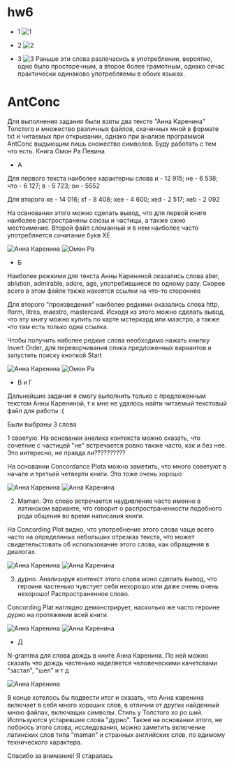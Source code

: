 # hw6

+ 1
![1](https://github.com/sktokareva/hw6/blob/master/1.jpg)

+ 2
![2](https://github.com/sktokareva/hw6/blob/master/22.jpg)

+ 3 
![3](https://github.com/sktokareva/hw6/blob/master/3.jpg)
Раньше эти слова разлечасись в употреблении, вероятно, одно было просторечным, а второе более грамотным, однако сечас практически одинаково употребляемы в обоих языках.

# AntConc

Для выполнения задания были взяты два тексте "Анна Каренина" Толстого и множество различных файлов, скаченных мной в формате txt и читаемых при открывании, однако при анализе программой AntConc выдыющим лишь сножество символов. 
Буду работать с тем что есть. Книга Омон Ра Певина

+ А

Для первого текста наиболее характерны слова и - 12 915; не - 6 538; что - 6 127; в - 5 723; он - 5552

Для второго хе - 14 016; xf - 8 408; xee - 4 600; xed - 2 517; xeb - 2 092

На освновании этого можно сделать вывод, что для первой книге наиболее растространены союзы и частицы, а также ожно местоимение. Второй файл сломанный и в нем наиболее часто употребляется сочитание букв XE

![Анна Каренина](https://github.com/sktokareva/hw6/blob/master/4.jpg)
![Омон Ра](https://github.com/sktokareva/hw6/blob/master/%D0%9E%D0%9C%D0%9E%D0%9D%D0%A0%D0%901111111.png)

+ Б

Наиболее режкими для текста Анны Карениной оказались слова aber, ablution, admirable, adore, age, употребившиеся по одному разу. Скорее всего в этом файле также нахоятся ссылки на что-то стороннее

Для второго "произведения" наиболее редкими оказались слова http, Iform, litres, maestro, mastercard. Исходя из этого можно сделать вывод, что эту книгу можно купить по карте мстеркард или маэстро, а также что там есть только одна ссылка.

Чтобы получить наболее редкие слова необходимо нажать книпку Invert Order, для переворчивания спика предложенных вариантов и запустить поиску кнопкой Start

![Анна Каренина](https://github.com/sktokareva/hw6/blob/master/5.jpg)
![Омон Ра](https://github.com/sktokareva/hw6/blob/master/%D0%BE%D0%BC%D0%BE%D0%BD%20%D1%80%D0%B0%202.jpg)

+ В и Г

Дальнейшие задания я смогу выполнить только с предложенным текстом Анны Карениной, т к мне не удалось найти читаемый текстовый файл для работы :(

Были выбраны 3 слова

1 своетую. На основании аналиха контекста можно сказать, что сочетние с частицей "не" встречается ровно также часто, как и без нее. Это интересно, не правда ли??????????

На основании Concordance Plota можно заметить, что много советуют в начале и третьей четверти книги. Это тоже очень хорошо

![Анна Каренина](https://github.com/sktokareva/hw6/blob/master/6.jpg)
![Анна Каренина](https://github.com/sktokareva/hw6/blob/master/7.jpg)

2. Maman. Это слово встречается наудивление часто именно в латинском варианте, что говорит о распространенности подобного рода общения во время написания книги.

На Сoncording Plot видно, что употребнение этого слова чаще всего часто на определнных небольших отрезках текста, что может свидетельстовать об использование этого слова, как обращения в диалогах.

![Анна Каренина](https://github.com/sktokareva/hw6/blob/master/8.jpg)
![Анна Каренина](https://github.com/sktokareva/hw6/blob/master/10.jpg)

3. дурно. Анализируя контекст этого слова моно сделать вывод, что героиня частенько чувстует себя нехорошо или даже очень очень нехорошо! Распространенное слово.

Concording Plat наглядно демонстрирует, насколько же часто героине дурно на протяжении всей книги.

![Анна Каренина](https://github.com/sktokareva/hw6/blob/master/11.jpg)
![Анна Каренина](https://github.com/sktokareva/hw6/blob/master/12.jpg)

+ Д

N-gramma для слова дождь в книге Анна Каренина. По ней можно сказать что дождь частенько наделяется человеческими качетсвами "застал", "шел" и т д

![Анна Каренина](https://github.com/sktokareva/hw6/blob/master/13%201.bmp)

В конце хотелось бы подвести итог и сказать, что Анна каренина включает в себя много хороших слов, в отличии от других найденный мною файлах, включащих символы. Стиль у Толстого хо ро ший. Испльзуются устаревшие слова "дурно". Также на основании этого, не побоюсь этого слова, исследования, можно заметить включение латинских слов типа "maman" и странных английских слов, по вдимому технического характера.

Спасибо за внимание! Я старалась

